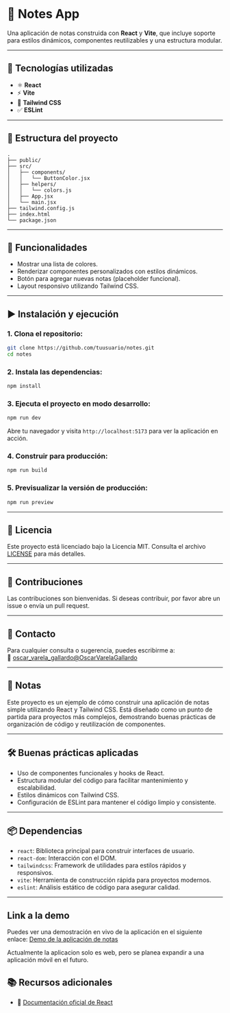 # 📝 Notes App

Una aplicación de notas construida con **React** y **Vite**, que incluye soporte para estilos dinámicos, componentes reutilizables y una estructura modular.

---

## 🚀 Tecnologías utilizadas

- ⚛️ **React**
- ⚡ **Vite**
- 💨 **Tailwind CSS**
- ✅ **ESLint**

---

## 📁 Estructura del proyecto

```
.
├── public/
├── src/
│   ├── components/
│   │   └── ButtonColor.jsx
│   ├── helpers/
│   │   └── colors.js
│   ├── App.jsx
│   └── main.jsx
├── tailwind.config.js
├── index.html
└── package.json
```

---

## 🎨 Funcionalidades

- Mostrar una lista de colores.
- Renderizar componentes personalizados con estilos dinámicos.
- Botón para agregar nuevas notas (placeholder funcional).
- Layout responsivo utilizando Tailwind CSS.

---

## ▶️ Instalación y ejecución

### 1. Clona el repositorio:

```bash
git clone https://github.com/tuusuario/notes.git
cd notes
```

### 2. Instala las dependencias:

```bash
npm install
```

### 3. Ejecuta el proyecto en modo desarrollo:

```bash
npm run dev
```

Abre tu navegador y visita `http://localhost:5173` para ver la aplicación en acción.

### 4. Construir para producción:

```bash
npm run build
```

### 5. Previsualizar la versión de producción:

```bash
npm run preview
```

---

## 📄 Licencia

Este proyecto está licenciado bajo la Licencia MIT. Consulta el archivo [LICENSE](LICENSE) para más detalles.

---

## 👥 Contribuciones

Las contribuciones son bienvenidas. Si deseas contribuir, por favor abre un issue o envía un pull request.

---

## 📧 Contacto

Para cualquier consulta o sugerencia, puedes escribirme a:  
📩 [oscar_varela_gallardo@OscarVarelaGallardo](mailto:oscar_varela_gallardo@OscarVarelaGallardo)

---

## 📜 Notas

Este proyecto es un ejemplo de cómo construir una aplicación de notas simple utilizando React y Tailwind CSS. Está diseñado como un punto de partida para proyectos más complejos, demostrando buenas prácticas de organización de código y reutilización de componentes.

---

## 🛠️ Buenas prácticas aplicadas

- Uso de componentes funcionales y hooks de React.
- Estructura modular del código para facilitar mantenimiento y escalabilidad.
- Estilos dinámicos con Tailwind CSS.
- Configuración de ESLint para mantener el código limpio y consistente.

---

## 📦 Dependencias

- `react`: Biblioteca principal para construir interfaces de usuario.
- `react-dom`: Interacción con el DOM.
- `tailwindcss`: Framework de utilidades para estilos rápidos y responsivos.
- `vite`: Herramienta de construcción rápida para proyectos modernos.
- `eslint`: Análisis estático de código para asegurar calidad.

---

## Link a la demo
Puedes ver una demostración en vivo de la aplicación en el siguiente enlace:
[Demo de la aplicación de notas](https://proyectonotasreact.netlify.app/)

Actualmente la aplicacion solo es web, pero se planea expandir a una aplicación móvil en el futuro.

## 📚 Recursos adicionales

- 📘 [Documentación oficial de React](https://reactjs.org/docs/getting-started.html)

